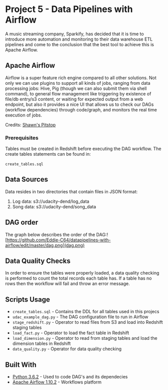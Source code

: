 # Project 5 - Data Pipelines with Airflow

A music streaming company, Sparkify, has decided that it is time to introduce more automation and monitoring to their data warehouse ETL pipelines and come to the conclusion that the best tool to achieve this is Apache Airflow.

## Apache Airflow

Airflow is a super feature rich engine compared to all other solutions. Not only we can use plugins to support all kinds of jobs, ranging from data processing jobs: Hive, Pig (though we can also submit them via shell command), to general flow management like triggering by existence of file/db entry/s3 content, or waiting for expected output from a web endpoint, but also it provides a nice UI that allows us to check our DAGs (workflow dependencies) through code/graph, and monitors the real time execution of jobs.

Credits: [Shawn's Pitstop](https://xunnanxu.github.io/2018/04/13/Workflow-Processing-Engine-Overview-2018-Airflow-vs-Azkaban-vs-Conductor-vs-Oozie-vs-Amazon-Step-Functions/)

### Prerequisites


Tables must be created in Redshift before executing the DAG workflow. The create tables statements can be found in:

`create_tables.sql`

## Data Sources

Data resides in two directories that contain files in JSON format:

1. Log data: s3://udacity-dend/log_data
2. Song data: s3://udacity-dend/song_data


## DAG order
The graph below describes the order of the DAG:![https://github.com/Eddie-C64/datapipelines-with-airflow/edit/master/dag.png](dag.png)

## Data Quality Checks

In order to ensure the tables were properly loaded, a data quality checking is performed to count the total records each table has. If a table has no rows then the workflow will fail and throw an error message.

## Scripts Usage

* `create_tables.sql` - Contains the DDL for all tables used in this projecs
* `udac_example_dag.py` - The DAG configuration file to run in Airflow
* `stage_redshift.py` - Operator to read files from S3 and load into Redshift staging tables
* `load_fact.py` - Operator to load the fact table in Redshift
* `load_dimension.py` - Operator to read from staging tables and load the dimension tables in Redshift
* `data_quality.py` - Operator for data quality checking

## Built With

* [Python 3.6.2](https://www.python.org/downloads/release/python-363/) - Used to code DAG's and its dependecies
* [Apache Airflow 1.10.2](https://airflow.apache.org/) - Workflows platform
